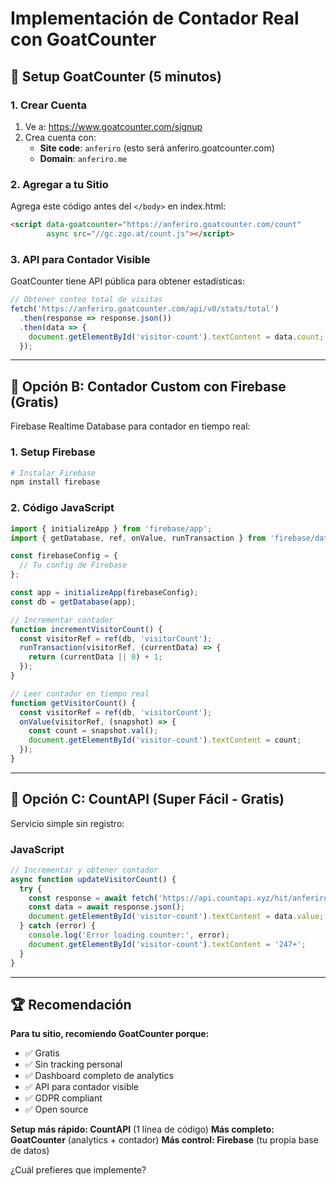 # Implementación de Contador Real con GoatCounter

## 🚀 Setup GoatCounter (5 minutos)

### 1. Crear Cuenta
1. Ve a: https://www.goatcounter.com/signup
2. Crea cuenta con:
   - **Site code**: `anferiro` (esto será anferiro.goatcounter.com)
   - **Domain**: `anferiro.me`

### 2. Agregar a tu Sitio
Agrega este código antes del `</body>` en index.html:
```html
<script data-goatcounter="https://anferiro.goatcounter.com/count"
        async src="//gc.zgo.at/count.js"></script>
```

### 3. API para Contador Visible
GoatCounter tiene API pública para obtener estadísticas:
```javascript
// Obtener conteo total de visitas
fetch('https://anferiro.goatcounter.com/api/v0/stats/total')
  .then(response => response.json())
  .then(data => {
    document.getElementById('visitor-count').textContent = data.count;
  });
```

---

## 🎯 Opción B: Contador Custom con Firebase (Gratis)

Firebase Realtime Database para contador en tiempo real:

### 1. Setup Firebase
```bash
# Instalar Firebase
npm install firebase
```

### 2. Código JavaScript
```javascript
import { initializeApp } from 'firebase/app';
import { getDatabase, ref, onValue, runTransaction } from 'firebase/database';

const firebaseConfig = {
  // Tu config de Firebase
};

const app = initializeApp(firebaseConfig);
const db = getDatabase(app);

// Incrementar contador
function incrementVisitorCount() {
  const visitorRef = ref(db, 'visitorCount');
  runTransaction(visitorRef, (currentData) => {
    return (currentData || 0) + 1;
  });
}

// Leer contador en tiempo real
function getVisitorCount() {
  const visitorRef = ref(db, 'visitorCount');
  onValue(visitorRef, (snapshot) => {
    const count = snapshot.val();
    document.getElementById('visitor-count').textContent = count;
  });
}
```

---

## 🎯 Opción C: CountAPI (Super Fácil - Gratis)

Servicio simple sin registro:

### JavaScript
```javascript
// Incrementar y obtener contador
async function updateVisitorCount() {
  try {
    const response = await fetch('https://api.countapi.xyz/hit/anferiro.me/visits');
    const data = await response.json();
    document.getElementById('visitor-count').textContent = data.value;
  } catch (error) {
    console.log('Error loading counter:', error);
    document.getElementById('visitor-count').textContent = '247+';
  }
}
```

---

## 🏆 Recomendación

**Para tu sitio, recomiendo GoatCounter porque:**
- ✅ Gratis
- ✅ Sin tracking personal
- ✅ Dashboard completo de analytics
- ✅ API para contador visible
- ✅ GDPR compliant
- ✅ Open source

**Setup más rápido: CountAPI** (1 línea de código)
**Más completo: GoatCounter** (analytics + contador)
**Más control: Firebase** (tu propia base de datos)

¿Cuál prefieres que implemente?
